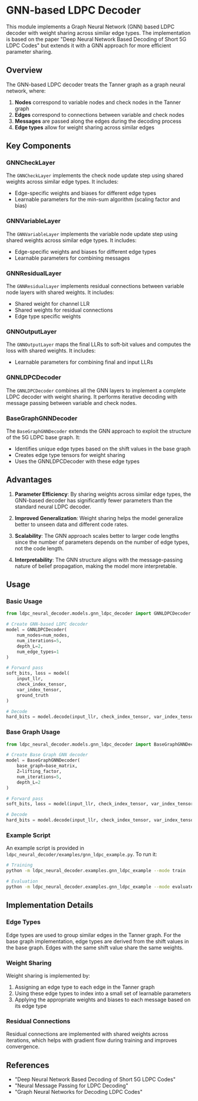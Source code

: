 # GNN-based LDPC Decoder

This module implements a Graph Neural Network (GNN) based LDPC decoder with weight sharing across similar edge types. The implementation is based on the paper "Deep Neural Network Based Decoding of Short 5G LDPC Codes" but extends it with a GNN approach for more efficient parameter sharing.

## Overview

The GNN-based LDPC decoder treats the Tanner graph as a graph neural network, where:

1. **Nodes** correspond to variable nodes and check nodes in the Tanner graph
2. **Edges** correspond to connections between variable and check nodes
3. **Messages** are passed along the edges during the decoding process
4. **Edge types** allow for weight sharing across similar edges

## Key Components

### GNNCheckLayer

The `GNNCheckLayer` implements the check node update step using shared weights across similar edge types. It includes:

- Edge-specific weights and biases for different edge types
- Learnable parameters for the min-sum algorithm (scaling factor and bias)

### GNNVariableLayer

The `GNNVariableLayer` implements the variable node update step using shared weights across similar edge types. It includes:

- Edge-specific weights and biases for different edge types
- Learnable parameters for combining messages

### GNNResidualLayer

The `GNNResidualLayer` implements residual connections between variable node layers with shared weights. It includes:

- Shared weight for channel LLR
- Shared weights for residual connections
- Edge type specific weights

### GNNOutputLayer

The `GNNOutputLayer` maps the final LLRs to soft-bit values and computes the loss with shared weights. It includes:

- Learnable parameters for combining final and input LLRs

### GNNLDPCDecoder

The `GNNLDPCDecoder` combines all the GNN layers to implement a complete LDPC decoder with weight sharing. It performs iterative decoding with message passing between variable and check nodes.

### BaseGraphGNNDecoder

The `BaseGraphGNNDecoder` extends the GNN approach to exploit the structure of the 5G LDPC base graph. It:

- Identifies unique edge types based on the shift values in the base graph
- Creates edge type tensors for weight sharing
- Uses the GNNLDPCDecoder with these edge types

## Advantages

1. **Parameter Efficiency**: By sharing weights across similar edge types, the GNN-based decoder has significantly fewer parameters than the standard neural LDPC decoder.

2. **Improved Generalization**: Weight sharing helps the model generalize better to unseen data and different code rates.

3. **Scalability**: The GNN approach scales better to larger code lengths since the number of parameters depends on the number of edge types, not the code length.

4. **Interpretability**: The GNN structure aligns with the message-passing nature of belief propagation, making the model more interpretable.

## Usage

### Basic Usage

```python
from ldpc_neural_decoder.models.gnn_ldpc_decoder import GNNLDPCDecoder

# Create GNN-based LDPC decoder
model = GNNLDPCDecoder(
    num_nodes=num_nodes,
    num_iterations=5,
    depth_L=2,
    num_edge_types=1
)

# Forward pass
soft_bits, loss = model(
    input_llr, 
    check_index_tensor, 
    var_index_tensor, 
    ground_truth
)

# Decode
hard_bits = model.decode(input_llr, check_index_tensor, var_index_tensor)
```

### Base Graph Usage

```python
from ldpc_neural_decoder.models.gnn_ldpc_decoder import BaseGraphGNNDecoder

# Create Base Graph GNN decoder
model = BaseGraphGNNDecoder(
    base_graph=base_matrix,
    Z=lifting_factor,
    num_iterations=5,
    depth_L=2
)

# Forward pass
soft_bits, loss = model(input_llr, check_index_tensor, var_index_tensor, ground_truth)

# Decode
hard_bits = model.decode(input_llr, check_index_tensor, var_index_tensor)
```

### Example Script

An example script is provided in `ldpc_neural_decoder/examples/gnn_ldpc_example.py`. To run it:

```bash
# Training
python -m ldpc_neural_decoder.examples.gnn_ldpc_example --mode train

# Evaluation
python -m ldpc_neural_decoder.examples.gnn_ldpc_example --mode evaluate --model_path models/saved_models/gnn_model.pt
```

## Implementation Details

### Edge Types

Edge types are used to group similar edges in the Tanner graph. For the base graph implementation, edge types are derived from the shift values in the base graph. Edges with the same shift value share the same weights.

### Weight Sharing

Weight sharing is implemented by:

1. Assigning an edge type to each edge in the Tanner graph
2. Using these edge types to index into a small set of learnable parameters
3. Applying the appropriate weights and biases to each message based on its edge type

### Residual Connections

Residual connections are implemented with shared weights across iterations, which helps with gradient flow during training and improves convergence.

## References

- "Deep Neural Network Based Decoding of Short 5G LDPC Codes"
- "Neural Message Passing for LDPC Decoding"
- "Graph Neural Networks for Decoding LDPC Codes" 
